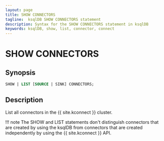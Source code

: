 ```yaml
---
layout: page
title: SHOW CONNECTORS
tagline:  ksqlDB SHOW CONNECTORS statement
description: Syntax for the SHOW CONNECTORS statement in ksqlDB
keywords: ksqlDB, show, list, connector, connect
---
```


<script type="text/javascript">
        window.location = 'https://docs.confluent.io/platform/current/ksqldb/developer-guide/ksqldb-reference/show-connectors.html';
</script>

SHOW CONNECTORS
===============

Synopsis
--------

```sql
SHOW | LIST [SOURCE | SINK] CONNECTORS;
```

Description
-----------

List all connectors in the {{ site.kconnect }} cluster.

!!! note
	The SHOW and LIST statements don't distinguish connectors that are created by
    using the ksqlDB from connectors that are created independently by using the
    {{ site.kconnect }} API.

